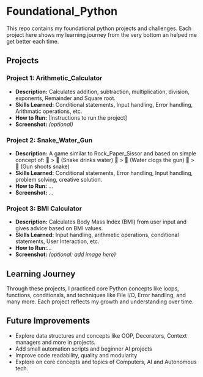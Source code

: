 # Foundational_Python
This repo contains my foundational python projects and challenges. Each project here shows my learning journey from the very bottom an helped me get better each time.

## Projects

### Project 1: Arithmetic_Calculator
- **Description:** Calculates addition, subtraction, multiplication, division, exponents, Remainder and Square root. 
- **Skills Learned:** Conditional statements, Input handling, Error handling, Arithmatic operations, etc. 
- **How to Run:** [Instructions to run the project]  
- **Screenshot:** *(optional)*  

### Project 2: Snake_Water_Gun
- **Description:** A game similar to Rock_Paper_Sissor and based on simple concept of:
  🐍 > 🌊 (Snake drinks water)
  🌊 > 🔫 (Water clogs the gun)
  🔫 > 🐍 (Gun shoots snake)
- **Skills Learned:** Conditional statements, Error handling, Input handling, problem solving, creative solution. 
- **How to Run:** …  
- **Screenshot:** …

### Project 3: BMI Calculator
- **Description:** Calculates Body Mass Index (BMI) from user input and gives advice based on BMI values.  
- **Skills Learned:** Input handling, arithmetic operations, conditional statements, User Interaction, etc.
- **How to Run:**...
- **Screenshot:** *(optional: add image here)*    

## Learning Journey
Through these projects, I practiced core Python concepts like loops, functions, conditionals, and techniques like File I/O, Error handling, and many more. Each project reflects my growth and understanding over time.

## Future Improvements
- Explore data structures and concepts like OOP, Decorators, Context managers and more in projects. 
- Add small automation scripts and beginner AI projects  
- Improve code readability, quality and modularity
- Explore on core concepts and topics of Computers, AI and Autonomous tech.
